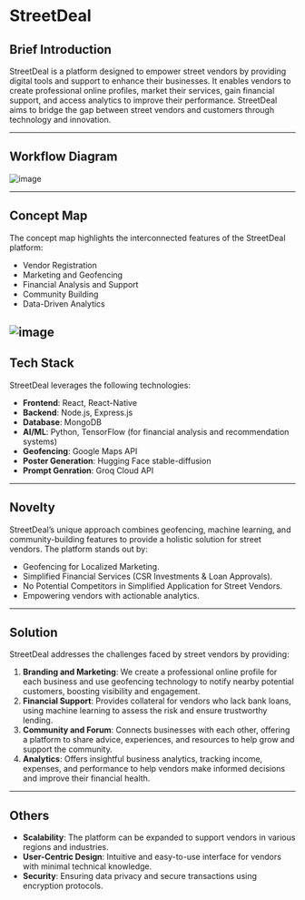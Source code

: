 # StreetDeal

## Brief Introduction
StreetDeal is a platform designed to empower street vendors by providing digital tools and support to enhance their businesses. It enables vendors to create professional online profiles, market their services, gain financial support, and access analytics to improve their performance. StreetDeal aims to bridge the gap between street vendors and customers through technology and innovation.

---

## Workflow Diagram
![image](https://github.com/user-attachments/assets/f5b7d1cc-0d20-4cce-b42f-417aacda7a10)


---

## Concept Map
The concept map highlights the interconnected features of the StreetDeal platform:

- Vendor Registration
- Marketing and Geofencing
- Financial Analysis and Support
- Community Building
- Data-Driven Analytics

![image](https://github.com/user-attachments/assets/32d23ed9-0386-4aae-88a0-3b2b30ea6e0f)
---

## Tech Stack
StreetDeal leverages the following technologies:

- **Frontend**: React, React-Native
- **Backend**: Node.js, Express.js
- **Database**: MongoDB
- **AI/ML**: Python, TensorFlow (for financial analysis and recommendation systems)
- **Geofencing**: Google Maps API
- **Poster Generation**: Hugging Face stable-diffusion
- **Prompt Genration**: Groq Cloud API

---

## Novelty
StreetDeal’s unique approach combines geofencing, machine learning, and community-building features to provide a holistic solution for street vendors. The platform stands out by:

- Geofencing for Localized Marketing.
- Simplified Financial Services (CSR Investments & Loan Approvals).
- No Potential Competitors in Simplified Application for Street Vendors.
- Empowering vendors with actionable analytics.

---

## Solution
StreetDeal addresses the challenges faced by street vendors by providing:

1. **Branding and Marketing**:  We create a professional online profile for each business and use geofencing technology to notify nearby potential customers, boosting visibility and engagement.
2. **Financial Support**:  Provides collateral for vendors who lack bank loans, using machine learning to assess the risk and ensure trustworthy lending.
3. **Community and Forum**:  Connects businesses with each other, offering a platform to share advice, experiences, and resources to help grow and support the community.
4. **Analytics**:  Offers insightful business analytics, tracking income, expenses, and performance to help vendors make informed decisions and improve their financial health.

---

## Others
- **Scalability**: The platform can be expanded to support vendors in various regions and industries.
- **User-Centric Design**: Intuitive and easy-to-use interface for vendors with minimal technical knowledge.
- **Security**: Ensuring data privacy and secure transactions using encryption protocols.

